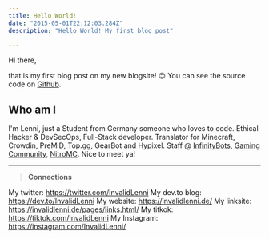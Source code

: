 ```yaml
---
title: Hello World!
date: "2015-05-01T22:12:03.284Z"
description: "Hello World! My first blog post"

---
```


Hi there,

that is my first blog post on my new blogsite! 😊
You can see the source code on [Github](https://github.com/InvalidLenni/personal-blog/).

## Who am I 
I'm Lenni, just a Student from Germany someone who loves to code.
Ethical Hacker & DevSecOps, Full-Stack developer.
Translator for Minecraft, Crowdin, PreMiD, Top.gg, GearBot and Hypixel.
Staff @ [InfinityBots](https://infinitybots.gg/), [Gaming Community](https://dsc.gg/erde), [NitroMC](https://nitromc.de/).
Nice to meet ya!


----
> **Connections**



My twitter: https://twitter.com/InvalidLenni
My dev.to blog: https://dev.to/InvalidLenni
My website: https://invalidlenni.de/
My linksite: https://invalidlenni.de/pages/links.html/
My titkok: https://tiktok.com/InvalidLenni
My Instagram: https://instagram.com/InvalidLenni/

